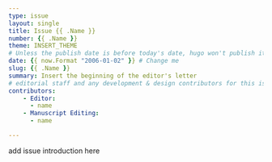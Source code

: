```yaml
---
type: issue
layout: single
title: Issue {{ .Name }}
number: {{ .Name }}
theme: INSERT_THEME
# Unless the publish date is before today's date, hugo won't publish it.
date: {{ now.Format "2006-01-02" }} # Change me
slug: {{ .Name }}
summary: Insert the beginning of the editor's letter
# editorial staff and any development & design contributors for this issue
contributors:
    - Editor:
      - name
    - Manuscript Editing:
      - name

---
```



add issue introduction here